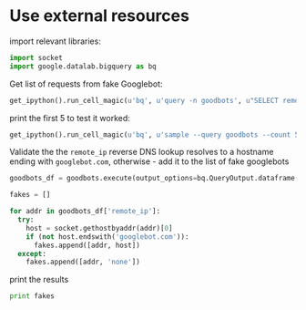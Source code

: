 # Use external resources

import relevant libraries:
```python
import socket
import google.datalab.bigquery as bq
```

Get list of requests from fake Googlebot:
```python
get_ipython().run_cell_magic(u'bq', u'query -n goodbots', u"SELECT remote_ip FROM `oreilly-securit-ny-2017.bqlabs.lab1_data`\nWHERE user_agent LIKE 'Googlebot%' --AND is_fake = true\nGROUP BY remote_ip\nLIMIT 100")
```

print the first 5 to test it worked:
```python
get_ipython().run_cell_magic(u'bq', u'sample --query goodbots --count 5', u'')
```

Validate the the `remote_ip` reverse DNS lookup resolves to a hostname ending with `googlebot.com`, otherwise - add it to the list of fake googlebots
```python
goodbots_df = goodbots.execute(output_options=bq.QueryOutput.dataframe()).result()

fakes = []

for addr in goodbots_df['remote_ip']:
  try:
    host = socket.gethostbyaddr(addr)[0]
    if (not host.endswith('googlebot.com')):
      fakes.append([addr, host])
  except:
    fakes.append([addr, 'none'])
```

print the results

```python
print fakes
```
